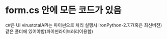 # form.cs  안에 모든  코드가 있음
c#은 UI  virustotalAPI는  파이썬으로 처리
실행시 IronPython-2.7.7(혹은 최신버전)같은 폴더에 있어야함(파이썬라이브러리이용함)

